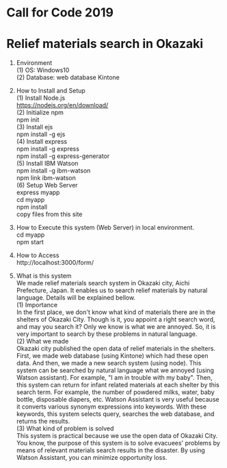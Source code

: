 # Call for Code 2019
# Relief materials search in Okazaki
  
1. Environment  
 (1) OS: Windows10  
 (2) Database: web database Kintone  
  
2. How to Install and Setup  
 (1) Install Node.js  
     https://nodejs.org/en/download/  
 (2) Initialize npm  
     npm init  
 (3) Install ejs  
     npm install -g ejs    
 (4) Install express  
     npm install -g express  
     npm install -g express-generator  
 (5) Install IBM Watson  
     npm install -g ibm-watson  
     npm link ibm-watson   
 (6) Setup Web Server  
     express myapp  
     cd myapp  
     npm install  
     copy files from this site  
  
 3. How to Execute this system (Web Server) in local environment.  
     cd myapp  
     npm start  
  
 4. How to Access  
     http://localhost:3000/form/  
  
 5. What is this system  
We made relief materials search system in Okazaki city, Aichi Prefecture, Japan.
It enables us to search relief materials by natural language.
Details will be explained bellow.  
(1) Importance  
In the first place, we don't know what kind of materials there are in the shelters of Okazaki City.
Though is it, you appoint a right search word, and may you search it?
Only we know is what we are annoyed. So, it is very important to search by these problems in natural language.  
(2) What we made  
Okazaki city published the open data of relief materials in the shelters.
First, we made web database (using Kintone) which had these open data.
And then, we made a new search system (using node).
This system can be searched by natural language what we annoyed (using Watson assistant).
For example, "I am in trouble with my baby".
Then, this system can return for infant related materials at each shelter by this search term.
For example, the number of powdered milks, water, baby bottle, disposable diapers, etc.
Watson Assistant is very useful because it converts various synonym expressions into keywords.
With these keywords, this system selects query, searches the web database, and returns the results.  
(3) What kind of problem is solved  
This system is practical because we use the open data of Okazaki City.
You know, the purpose of this system is to solve evacuees' problems 
by means of relevant materials search results in the disaster.
By using Watson Assistant, you can minimize opportunity loss.
